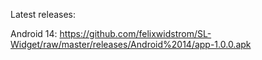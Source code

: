 Latest releases:

Android 14:
https://github.com/felixwidstrom/SL-Widget/raw/master/releases/Android%2014/app-1.0.0.apk
